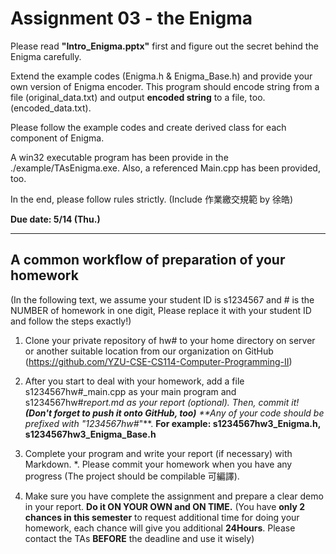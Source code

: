 Assignment 03 - the Enigma
===================

Please read **"Intro_Enigma.pptx"** first and figure out the secret behind the Enigma carefully.

Extend the example codes (Enigma.h & Enigma_Base.h) and provide your own version of Enigma encoder. This program should encode string from a file (original_data.txt) and output **encoded string** to a file, too. (encoded_data.txt).

Please follow the example codes and create derived class for each component of Enigma. 

A win32 executable program has been provide in the ./example/TAsEnigma.exe. Also, a referenced Main.cpp has been provided, too.

In the end, please follow rules strictly. (Include 作業繳交規範 by 徐皓)

**Due date:  5/14 (Thu.)**

----------
A common workflow of preparation of your homework
-------------
(In the following text, we assume your student ID is s1234567 and # is the NUMBER of homework in one digit, Please replace it with your student ID and follow the steps exactly!)


1. Clone your private repository of hw# to your home directory on server or another suitable location from our organization on GitHub (https://github.com/YZU-CSE-CS114-Computer-Programming-II)

2. After you start to deal with your homework, add a file s1234567hw#_main.cpp as your main program and s1234567hw#_report.md as your report (optional). Then, commit it! **(Don't forget to push it onto GitHub, too)** 
**Any of your code should be prefixed with "1234567hw#_"**.
**For example: s1234567hw3_Enigma.h, s1234567hw3_Enigma_Base.h**

3. Complete your program and write your report (if necessary) with Markdown.
*. Please commit your homework when you have any progress (The project should be compilable 可編譯).

4. Make sure you have complete the assignment and prepare a clear demo in your report. **Do it ON YOUR OWN and ON TIME.** (You have **only 2 chances in this semester** to request additional time for doing your homework, each chance will give you additional **24Hours**. Please contact the TAs **BEFORE** the deadline and use it wisely)

